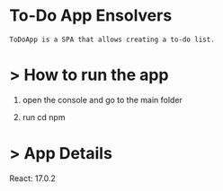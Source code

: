 # **To-Do App Ensolvers** 

    ToDoApp is a SPA that allows creating a to-do list.

# > How to run the app

1. open the console and go to the main folder

2. run cd npm

# > App Details

React: 17.0.2



